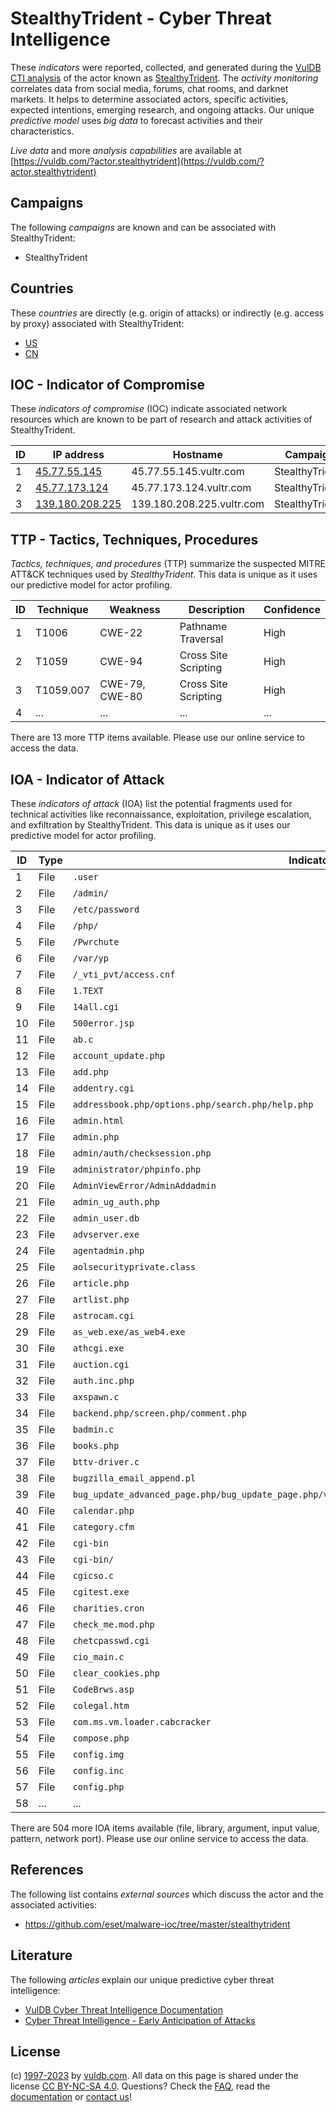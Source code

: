 # StealthyTrident - Cyber Threat Intelligence

These _indicators_ were reported, collected, and generated during the [VulDB CTI analysis](https://vuldb.com/?kb.cti) of the actor known as [StealthyTrident](https://vuldb.com/?actor.stealthytrident). The _activity monitoring_ correlates data from social media, forums, chat rooms, and darknet markets. It helps to determine associated actors, specific activities, expected intentions, emerging research, and ongoing attacks. Our unique _predictive model_ uses _big data_ to forecast activities and their characteristics.

_Live data_ and more _analysis capabilities_ are available at [https://vuldb.com/?actor.stealthytrident](https://vuldb.com/?actor.stealthytrident)

## Campaigns

The following _campaigns_ are known and can be associated with StealthyTrident:

* StealthyTrident

## Countries

These _countries_ are directly (e.g. origin of attacks) or indirectly (e.g. access by proxy) associated with StealthyTrident:

* [US](https://vuldb.com/?country.us)
* [CN](https://vuldb.com/?country.cn)

## IOC - Indicator of Compromise

These _indicators of compromise_ (IOC) indicate associated network resources which are known to be part of research and attack activities of StealthyTrident.

ID | IP address | Hostname | Campaign | Confidence
-- | ---------- | -------- | -------- | ----------
1 | [45.77.55.145](https://vuldb.com/?ip.45.77.55.145) | 45.77.55.145.vultr.com | StealthyTrident | Medium
2 | [45.77.173.124](https://vuldb.com/?ip.45.77.173.124) | 45.77.173.124.vultr.com | StealthyTrident | Medium
3 | [139.180.208.225](https://vuldb.com/?ip.139.180.208.225) | 139.180.208.225.vultr.com | StealthyTrident | Medium

## TTP - Tactics, Techniques, Procedures

_Tactics, techniques, and procedures_ (TTP) summarize the suspected MITRE ATT&CK techniques used by _StealthyTrident_. This data is unique as it uses our predictive model for actor profiling.

ID | Technique | Weakness | Description | Confidence
-- | --------- | -------- | ----------- | ----------
1 | T1006 | CWE-22 | Pathname Traversal | High
2 | T1059 | CWE-94 | Cross Site Scripting | High
3 | T1059.007 | CWE-79, CWE-80 | Cross Site Scripting | High
4 | ... | ... | ... | ...

There are 13 more TTP items available. Please use our online service to access the data.

## IOA - Indicator of Attack

These _indicators of attack_ (IOA) list the potential fragments used for technical activities like reconnaissance, exploitation, privilege escalation, and exfiltration by StealthyTrident. This data is unique as it uses our predictive model for actor profiling.

ID | Type | Indicator | Confidence
-- | ---- | --------- | ----------
1 | File | `.user` | Low
2 | File | `/admin/` | Low
3 | File | `/etc/password` | High
4 | File | `/php/` | Low
5 | File | `/Pwrchute` | Medium
6 | File | `/var/yp` | Low
7 | File | `/_vti_pvt/access.cnf` | High
8 | File | `1.TEXT` | Low
9 | File | `14all.cgi` | Medium
10 | File | `500error.jsp` | Medium
11 | File | `ab.c` | Low
12 | File | `account_update.php` | High
13 | File | `add.php` | Low
14 | File | `addentry.cgi` | Medium
15 | File | `addressbook.php/options.php/search.php/help.php` | High
16 | File | `admin.html` | Medium
17 | File | `admin.php` | Medium
18 | File | `admin/auth/checksession.php` | High
19 | File | `administrator/phpinfo.php` | High
20 | File | `AdminViewError/AdminAddadmin` | High
21 | File | `admin_ug_auth.php` | High
22 | File | `admin_user.db` | High
23 | File | `advserver.exe` | High
24 | File | `agentadmin.php` | High
25 | File | `aolsecurityprivate.class` | High
26 | File | `article.php` | Medium
27 | File | `artlist.php` | Medium
28 | File | `astrocam.cgi` | Medium
29 | File | `as_web.exe/as_web4.exe` | High
30 | File | `athcgi.exe` | Medium
31 | File | `auction.cgi` | Medium
32 | File | `auth.inc.php` | Medium
33 | File | `axspawn.c` | Medium
34 | File | `backend.php/screen.php/comment.php` | High
35 | File | `badmin.c` | Medium
36 | File | `books.php` | Medium
37 | File | `bttv-driver.c` | High
38 | File | `bugzilla_email_append.pl` | High
39 | File | `bug_update_advanced_page.php/bug_update_page.php/view_bug_advanced_page.php/view_bug_page.php` | High
40 | File | `calendar.php` | Medium
41 | File | `category.cfm` | Medium
42 | File | `cgi-bin` | Low
43 | File | `cgi-bin/` | Medium
44 | File | `cgicso.c` | Medium
45 | File | `cgitest.exe` | Medium
46 | File | `charities.cron` | High
47 | File | `check_me.mod.php` | High
48 | File | `chetcpasswd.cgi` | High
49 | File | `cio_main.c` | Medium
50 | File | `clear_cookies.php` | High
51 | File | `CodeBrws.asp` | Medium
52 | File | `colegal.htm` | Medium
53 | File | `com.ms.vm.loader.cabcracker` | High
54 | File | `compose.php` | Medium
55 | File | `config.img` | Medium
56 | File | `config.inc` | Medium
57 | File | `config.php` | Medium
58 | ... | ... | ...

There are 504 more IOA items available (file, library, argument, input value, pattern, network port). Please use our online service to access the data.

## References

The following list contains _external sources_ which discuss the actor and the associated activities:

* https://github.com/eset/malware-ioc/tree/master/stealthytrident

## Literature

The following _articles_ explain our unique predictive cyber threat intelligence:

* [VulDB Cyber Threat Intelligence Documentation](https://vuldb.com/?kb.cti)
* [Cyber Threat Intelligence - Early Anticipation of Attacks](https://www.scip.ch/en/?labs.20201022)

## License

(c) [1997-2023](https://vuldb.com/?kb.changelog) by [vuldb.com](https://vuldb.com/?kb.about). All data on this page is shared under the license [CC BY-NC-SA 4.0](https://creativecommons.org/licenses/by-nc-sa/4.0/). Questions? Check the [FAQ](https://vuldb.com/?kb.faq), read the [documentation](https://vuldb.com/?kb) or [contact us](https://vuldb.com/?contact)!
